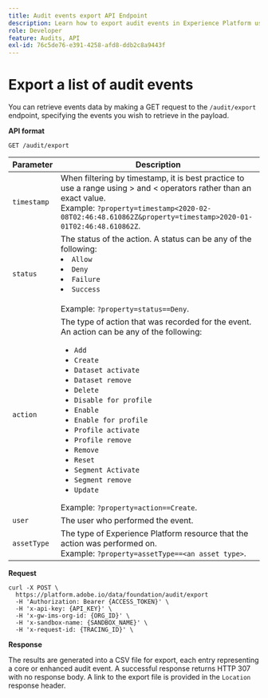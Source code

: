 ```yaml
---
title: Audit events export API Endpoint
description: Learn how to export audit events in Experience Platform using the Audit Query API.
role: Developer
feature: Audits, API
exl-id: 76c5de76-e391-4258-afd8-ddb2c8a9443f
---
```

# Export a list of audit events

You can retrieve events data by making a GET request to the `/audit/export` endpoint, specifying the events you wish to retrieve in the payload.

**API format**

```http
GET /audit/export
```

| Parameter | Description |
| --------- | ----------- |
| `timestamp` | When filtering by timestamp, it is best practice to use a range using > and < operators rather than an exact value. <br/>Example: `?property=timestamp<2020-02-08T02:46:48.610862Z&property=timestamp>2020-01-01T02:46:48.610862Z`. |
| `status` | The status of the action. A status can be any of the following: </li><li>`Allow` </li><li>`Deny` </li><li>`Failure` </li><li>`Success` </li></ul><br/>Example: `?property=status==Deny`.|
| `action` | The type of action that was recorded for the event. An action can be any of the following: <ul><li>`Add` </li><li>`Create` </li><li>`Dataset activate` </li><li>`Dataset remove` </li><li>`Delete` </li><li>`Disable for profile` </li><li>`Enable` </li><li>`Enable for profile` </li><li>`Profile activate` </li><li>`Profile remove` </li><li>`Remove` </li><li>`Reset` </li><li>`Segment Activate` </li><li>`Segment remove` </li><li>`Update` </li></ul> Example: `?property=action==Create`. |
| `user` | The user who performed the event. |
| `assetType` | The type of Experience Platform resource that the action was performed on. <br/>Example: `?property=assetType==<an asset type>`.|

**Request**

```shell
curl -X POST \
  https://platform.adobe.io/data/foundation/audit/export
  -H 'Authorization: Bearer {ACCESS_TOKEN}' \
  -H 'x-api-key: {API_KEY}' \
  -H 'x-gw-ims-org-id: {ORG_ID}' \
  -H 'x-sandbox-name: {SANDBOX_NAME}' \
  -H 'x-request-id: {TRACING_ID}' \
```

**Response**

The results are generated into a CSV file for export, each entry representing a core or enhanced audit event. A successful response returns HTTP 307 with no response body. A link to the export file is provided in the `Location` response header.
